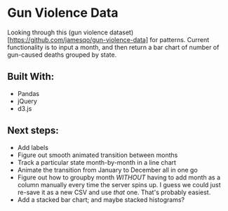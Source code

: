 # Gun Violence Data
Looking through this (gun violence dataset)[https://github.com/jamesqo/gun-violence-data] for patterns. Current functionality is to input a month, and then return a bar chart of number of gun-caused deaths grouped by state.

## Built With:
- Pandas
- jQuery
- d3.js

## Next steps:
- Add labels
- Figure out smooth animated transition between months
- Track a particular state month-by-month in a line chart
- Animate the transition from January to December all in one go
- Figure out how to groupby month *WITHOUT* having to add month as a column manually every time the server spins up. I guess we could just re-save it as a new CSV and use *that* one. That's probably easiest.
- Add a stacked bar chart; and maybe stacked histograms?
